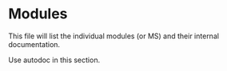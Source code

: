 # Modules 

This file will list the individual modules (or MS) and their internal documentation.

Use autodoc in this section.

